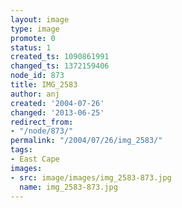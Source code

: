 ```yaml
---
layout: image
type: image
promote: 0
status: 1
created_ts: 1090861991
changed_ts: 1372159406
node_id: 873
title: IMG_2583
author: anj
created: '2004-07-26'
changed: '2013-06-25'
redirect_from:
- "/node/873/"
permalink: "/2004/07/26/img_2583/"
tags:
- East Cape
images:
- src: image/images/img_2583-873.jpg
  name: img_2583-873.jpg
---
```


